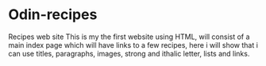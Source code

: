 # Odin-recipes
Recipes web site
This is my the first website using HTML, will consist of a main index page which will have links to a few recipes, here i will show that i can use titles, paragraphs, images, strong and ithalic letter, lists and links.